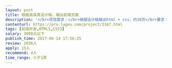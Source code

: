 ```yaml
---                
layout: post       
title: 根据高保真设计稿，输出前端页面           
description: '</br>项目需求：</br>根据设计稿输出html + css，约10页</br>要求：</br>css文件可读性强</br>html结构清晰。</br>可能会出现一些类似slider的控件，仅需提供html和css样式即可。</br>'     
contenturl: https://pro.lagou.com/project/3167.html      
tags: [前端开发,HTML5,CSS3]            
salary: 3000元以下          
publish_time: 2017-06-14 17:56:25         
review: 2036人                   
apply: 15人                   
recommend: 4人                   
time_range: 小于1周              
---                 
```

